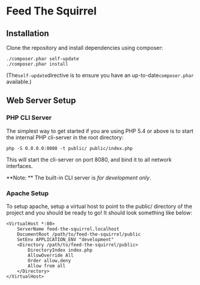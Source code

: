 Feed The Squirrel
=================

Installation
------------

Clone the repository and install dependencies using composer:

    ./composer.phar self-update
    ./composer.phar install

(The`self-update`directive is to ensure you have an up-to-date`composer.phar`
available.)

Web Server Setup
----------------

### PHP CLI Server

The simplest way to get started if you are using PHP 5.4 or above is to start the internal PHP cli-server in the root directory:

    php -S 0.0.0.0:8080 -t public/ public/index.php

This will start the cli-server on port 8080, and bind it to all network
interfaces.

**Note: ** The built-in CLI server is *for development only*.

### Apache Setup

To setup apache, setup a virtual host to point to the public/ directory of the
project and you should be ready to go! It should look something like below:

    <VirtualHost *:80>
        ServerName feed-the-squirrel.localhost
        DocumentRoot /path/to/feed-the-squirrel/public
        SetEnv APPLICATION_ENV "development"
        <Directory /path/to/feed-the-squirrel/public>
            DirectoryIndex index.php
            AllowOverride All
            Order allow,deny
            Allow from all
        </Directory>
    </VirtualHost>
